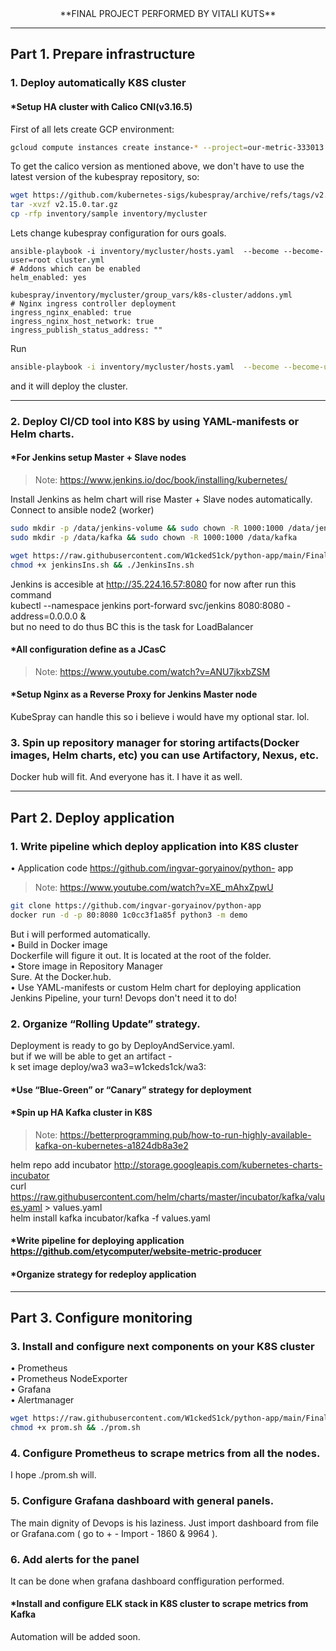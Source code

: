 <center>**FINAL PROJECT PERFORMED BY VITALI KUTS**</center>

---

## **Part 1. Prepare infrastructure**
### 1. Deploy automatically K8S cluster
####  *Setup HA cluster with Calico CNI(v3.16.5)

First of all lets create GCP environment:
```bash
gcloud compute instances create instance-* --project=our-metric-333013 --zone=us-central1-a --machine-type=e2-medium --network-interface=network-tier=PREMIUM,subnet=default --maintenance-policy=MIGRATE --service-account=961711077575-compute@developer.gserviceaccount.com --scopes=https://www.googleapis.com/auth/devstorage.read_only,https://www.googleapis.com/auth/logging.write,https://www.googleapis.com/auth/monitoring.write,https://www.googleapis.com/auth/servicecontrol,https://www.googleapis.com/auth/service.management.readonly,https://www.googleapis.com/auth/trace.append --tags=http-server,https-server --create-disk=auto-delete=yes,boot=yes,image=projects/ubuntu-os-cloud/global/images/ubuntu-2004-focal-v20211118,mode=rw,size=10,type=projects/our-metric-333013/zones/us-central1-a/diskTypes/pd-balanced --no-shielded-secure-boot --shielded-vtpm --shielded-integrity-monitoring --reservation-affinity=any
```
To get the calico version as mentioned above, we don't have to use the latest version of the kubespray repository, so:
```bash
wget https://github.com/kubernetes-sigs/kubespray/archive/refs/tags/v2.15.0.tar.gz
tar -xvzf v2.15.0.tar.gz
cp -rfp inventory/sample inventory/mycluster
```
Lets change kubespray configuration for ours goals.
```code
ansible-playbook -i inventory/mycluster/hosts.yaml  --become --become-user=root cluster.yml
# Addons which can be enabled
helm_enabled: yes

kubespray/inventory/mycluster/group_vars/k8s-cluster/addons.yml
# Nginx ingress controller deployment
ingress_nginx_enabled: true
ingress_nginx_host_network: true
ingress_publish_status_address: ""
```
Run
```bash
ansible-playbook -i inventory/mycluster/hosts.yaml  --become --become-user=root cluster.yml
```
and it will deploy the cluster.

---
### 2. Deploy CI/CD tool into K8S by using YAML-manifests or Helm charts.
#### *For Jenkins setup Master + Slave nodes
> Note: https://www.jenkins.io/doc/book/installing/kubernetes/  

Install Jenkins as helm chart will rise Master + Slave nodes automatically. 
Connect to ansible node2 (worker)
```bash
sudo mkdir -p /data/jenkins-volume && sudo chown -R 1000:1000 /data/jenkins-volume
sudo mkdir -p /data/kafka && sudo chown -R 1000:1000 /data/kafka
```
```bash
wget https://raw.githubusercontent.com/W1ckedS1ck/python-app/main/FinalProject/JenkinsIns.sh
chmod +x jenkinsIns.sh && ./JenkinsIns.sh
```
Jenkins is accesible at http://35.224.16.57:8080 for now after run this command  
kubectl --namespace jenkins port-forward svc/jenkins 8080:8080 -address=0.0.0.0 &  
but no need to do thus BC this is the task for LoadBalancer
####  *All configuration define as a JCasC
> Note: https://www.youtube.com/watch?v=ANU7jkxbZSM

####  *Setup Nginx as a Reverse Proxy for Jenkins Master node
KubeSpray can handle this so i believe i would have my optional star. lol.

### 3. Spin up repository manager for storing artifacts(Docker images, Helm charts, etc) you can use Artifactory, Nexus, etc.
Docker hub will fit. And everyone has it. I have it as well.

---
## **Part 2. Deploy application**
### 1. Write pipeline which deploy application into K8S cluster
• Application code https://github.com/ingvar-goryainov/python-
app  
> Note: https://www.youtube.com/watch?v=XE_mAhxZpwU  
```bash
git clone https://github.com/ingvar-goryainov/python-app
docker run -d -p 80:8080 1c0cc3f1a85f python3 -m demo
```
But i will performed automatically.  
• Build in Docker image  
Dockerfile will figure it out. It is located at the root of the folder.  
• Store image in Repository Manager  
Sure. At the Docker.hub.  
• Use YAML-manifests or custom Helm chart for deploying application
Jenkins Pipeline, your turn! Devops don't need it to do! 

### 2. Organize “Rolling Update” strategy.
Deployment is ready to go by DeployAndService.yaml.  
but if we will be able to get an artifact -   
k set image deploy/wa3 wa3=w1ckeds1ck/wa3:<TAG>  
#### *Use “Blue-Green” or “Canary” strategy for deployment

#### *Spin up HA Kafka cluster in K8S
> Note: https://betterprogramming.pub/how-to-run-highly-available-kafka-on-kubernetes-a1824db8a3e2  

helm repo add incubator http://storage.googleapis.com/kubernetes-charts-incubator  
curl https://raw.githubusercontent.com/helm/charts/master/incubator/kafka/values.yaml > values.yaml  
helm install kafka incubator/kafka -f values.yaml  

#### *Write pipeline for deploying application https://github.com/etycomputer/website-metric-producer
#### *Organize strategy for redeploy application

---
## **Part 3. Configure monitoring**
### 3. Install and configure next components on your K8S cluster
• Prometheus  
• Prometheus NodeExporter  
• Grafana  
• Alertmanager  
```bash
wget https://raw.githubusercontent.com/W1ckedS1ck/python-app/main/FinalProject/prom.sh
chmod +x prom.sh && ./prom.sh
```
### 4. Configure Prometheus to scrape metrics from all the nodes.
I hope ./prom.sh will.
### 5. Configure Grafana dashboard with general panels.
The main dignity of Devops is his laziness. Just import dashboard from file or Grafana.com ( go to + - Import - 1860 & 9964 ). 
### 6. Add alerts for the panel
It can be done when grafana dashboard conffiguration performed.
#### *Install and configure ELK stack in K8S cluster to scrape metrics from Kafka



Automation will be added soon.
